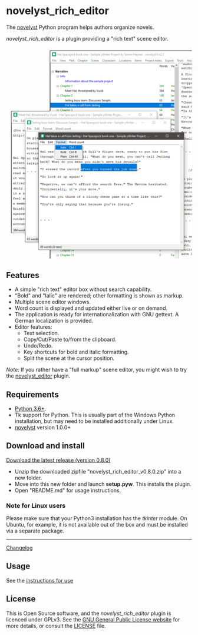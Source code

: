 # novelyst_rich_editor

The [novelyst](https://peter88213.github.io/novelyst/) Python program helps authors organize novels.  

*novelyst_rich_editor* is a plugin providing a "rich text" scene editor. 

![Screenshot](Screenshots/screen01.png)

## Features

- A simple "rich text" editor box without search capability.
- "Bold" and "Ialic" are rendered; other formatting is shown as markup.
- Multiple scene editor windows.
- Word count is displayed and updated either live or on demand.
- The application is ready for internationalization with GNU gettext. A German localization is provided. 
- Editor features:
    - Text selection.
    - Copy/Cut/Paste to/from the clipboard.
    - Undo/Redo.
    - Key shortcuts for bold and italic formatting.
    - Split the scene at the cursor position.

*Note:* If you rather have a "full markup" scene editor, you might wish to try the [novelyst_editor](https://peter88213.github.io/novelyst_editor) plugin.

## Requirements

- [Python 3.6+](https://www.python.org). 
- Tk support for Python. This is usually part of the Windows Python installation, but may need to be installed additionally under Linux.
- [novelyst](https://peter88213.github.io/novelyst/) version 1.0.0+

## Download and install

[Download the latest release (version 0.8.0)](https://github.com/peter88213/novelyst_rich_editor/raw/main/dist/novelyst_rich_editor_v0.8.0.zip)

- Unzip the downloaded zipfile "novelyst_rich_editor_v0.8.0.zip" into a new folder.
- Move into this new folder and launch **setup.pyw**. This installs the plugin.
- Open "README.md" for usage instructions.

### Note for Linux users

Please make sure that your Python3 installation has the *tkinter* module. On Ubuntu, for example, it is not available out of the box and must be installed via a separate package. 

------------------------------------------------------------------

[Changelog](changelog)

## Usage

See the [instructions for use](usage)

## License

This is Open Source software, and the *novelyst_rich_editor* plugin is licenced under GPLv3. See the
[GNU General Public License website](https://www.gnu.org/licenses/gpl-3.0.en.html) for more
details, or consult the [LICENSE](https://github.com/peter88213/novelyst_rich_editor/blob/main/LICENSE) file.
